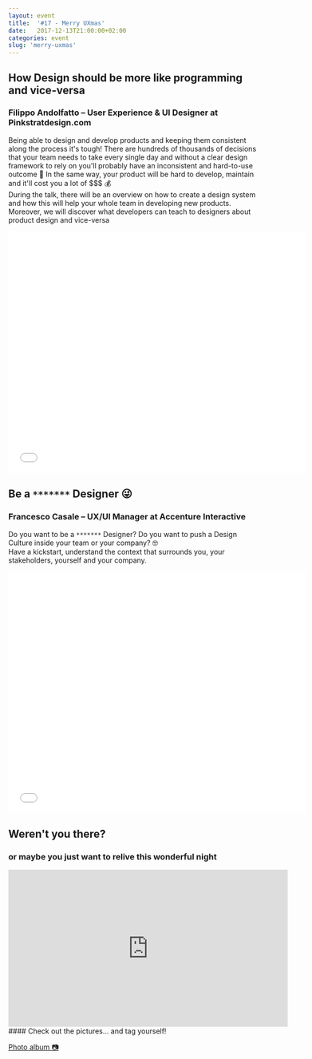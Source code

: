 ```yaml
---
layout: event
title:  '#17 - Merry UXmas'
date:   2017-12-13T21:00:00+02:00
categories: event
slug: 'merry-uxmas'
---
```


## How Design should be more like programming and vice-versa
### Filippo Andolfatto​ – User Experience & UI Designer at Pinkstratdesign.com

Being able to design and develop products and keeping them consistent along the process it's tough! There are hundreds of thousands of decisions that your team needs to take every single day and without a clear design framework to rely on you'll probably have an inconsistent and hard-to-use outcome 🤖 In the same way, your product will be hard to develop, maintain and it'll cost you a lot of $$$ 💰<br/>
During the talk, there will be an overview on how to create a design system and how this will help your whole team in developing new products. Moreover, we will discover what developers can teach to designers about product design and vice-versa

<iframe src="//www.slideshare.net/slideshow/embed_code/key/sprZkp2uRO8krh" width="595" height="485" frameborder="0" marginwidth="0" marginheight="0" scrolling="no" allowfullscreen> </iframe>

## Be a `*******` Designer 😜
### Francesco Casale – UX/UI Manager at Accenture Interactive

Do you want to be a `*******` Designer? Do you want to push a Design Culture inside your team or your company? 🤓<br/>
Have a kickstart, understand the context that surrounds you, your stakeholders, yourself and your company.

<iframe src="//www.slideshare.net/slideshow/embed_code/key/vSUR5GkGOZEOdB" width="595" height="485" frameborder="0" marginwidth="0" marginheight="0" scrolling="no" allowfullscreen> </iframe>

## Weren't you there?
### or maybe you just want to relive this wonderful night
<iframe width="560" height="315" src="https://www.youtube.com/embed/zkF2V0O1-uE?start=573" frameborder="0" allow="accelerometer; autoplay; clipboard-write; encrypted-media; gyroscope; picture-in-picture" allowfullscreen></iframe>
<section class="fb-links center">
#### Check out the pictures... and tag yourself!
<p>
<a id="fb_photo_album" class="btn-facebook" target="_blank" href="//www.facebook.com/media/set/?set=a.809532899244667.1073741850.476076519256975&type=1&l=509ed4c4cd">Photo album &#128247;</a>
</p>
</section>
